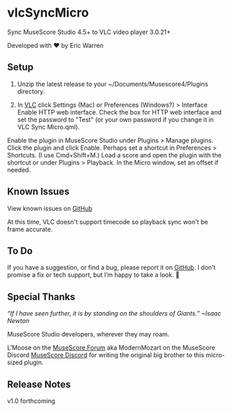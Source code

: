 # vlcSyncMicro
 Sync MuseScore Studio 4.5+ to VLC video player 3.0.21+
 



Developed with ❤️ by Eric Warren


## Setup
1. Unzip the latest release to your ~/Documents/Musescore4/Plugins directory.

2. In [VLC](https://www.videolan.org/vlc/) click Settings (Mac) or Preferences (Windows?) > Interface Enable HTTP web interface. Check the box for HTTP web interface and set the password to "Test" (or your own password if you change it in VLC Sync Micro.qml).

Enable the plugin in MuseScore Studio under Plugins > Manage plugins. Click the plugin and click Enable. Perhaps set a shortcut in Preferences > Shortcuts. (I use Cmd+Shift+M.) Load a score and open the plugin with the shortcut or under Plugins > Playback. In the Micro window, set an offset if needed.


## Known Issues
View known issues on [GitHub](https://github.com/eakwarren/vlcSyncMicro/issues)

At this time, VLC doesn't support timecode so playback sync won't be frame accurate.


## To Do
If you have a suggestion, or find a bug, please report it on [GitHub](https://github.com/eakwarren/vlcSyncMicro/issues). I don’t promise a fix or tech support, but I’m happy to take a look. 🙂


## Special Thanks
_“If I have seen further, it is by standing on the shoulders of Giants.” ~Isaac Newton_

MuseScore Studio developers, wherever they may roam.

L'Moose on the [MuseScore Forum](https://musescore.org/en/node/376476) aka ModernMozart on the MuseScore Discord [MuseScore Discord](https://discord.gg/CZnPNyswWq) for writing the original big brother to this micro-sized plugin.



## Release Notes
v1.0 forthcoming
